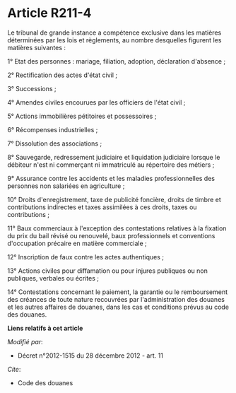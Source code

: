 # Article R211-4

Le tribunal de grande instance a compétence exclusive dans les matières déterminées par les lois et règlements, au nombre
desquelles figurent les matières suivantes : 

1° Etat des personnes : mariage, filiation, adoption, déclaration d'absence ; 

2° Rectification des actes d'état civil ; 

3° Successions ; 

4° Amendes civiles encourues par les officiers de l'état civil ;

5° Actions immobilières pétitoires et possessoires ; 

6° Récompenses industrielles ; 

7° Dissolution des associations ; 

8° Sauvegarde, redressement judiciaire et liquidation judiciaire lorsque le débiteur n'est ni commerçant ni immatriculé au
répertoire des métiers ; 

9° Assurance contre les accidents et les maladies professionnelles des personnes non salariées en agriculture ; 

10° Droits d'enregistrement, taxe de publicité foncière, droits de timbre et contributions indirectes et taxes assimilées à
ces droits, taxes ou contributions ; 

11° Baux commerciaux à l'exception des contestations relatives à la fixation du prix du bail révisé ou renouvelé, baux
professionnels et conventions d'occupation précaire en matière commerciale ; 

12° Inscription de faux contre les actes authentiques ; 

13° Actions civiles pour diffamation ou pour injures publiques ou non publiques, verbales ou écrites ;

14° Contestations concernant le paiement, la garantie ou le remboursement des créances de toute nature recouvrées par
l'administration des douanes et les autres affaires de douanes, dans les cas et conditions prévus au code des douanes.

**Liens relatifs à cet article**

_Modifié par_:

  - Décret n°2012-1515 du 28 décembre 2012 - art. 11

_Cite_:

  - Code des douanes

